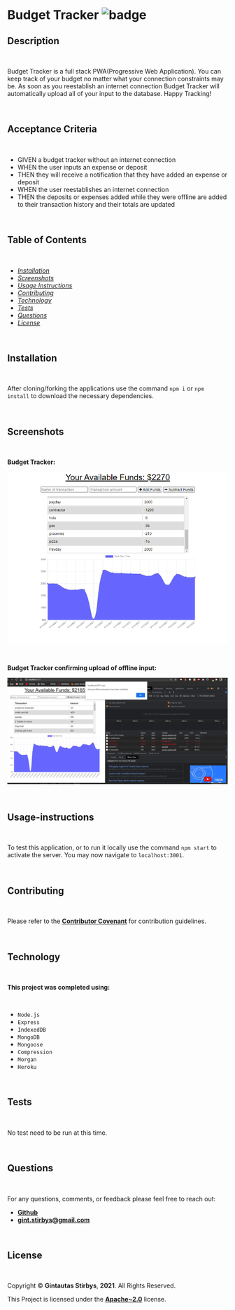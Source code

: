 # Budget Tracker ![badge](https://img.shields.io/badge/License-Apache~2.0-brightgreen.svg)  

## Description

<br>

Budget Tracker is a full stack PWA(Progressive Web Application).  You can keep track of your budget no matter what your connection constraints may be.  As soon as you reestablish an internet connection Budget Tracker will automatically upload all of your input to the database.  Happy Tracking!

<br>

## Acceptance Criteria

<br>

- GIVEN a budget tracker without an internet connection
- WHEN the user inputs an expense or deposit
- THEN they will receive a notification that they have added an expense or deposit
- WHEN the user reestablishes an internet connection
- THEN the deposits or expenses added while they were offline are added to their transaction history and their totals are updated

<br>

## **Table of Contents**

<br>

* *[Installation](#installation)*
* *[Screenshots](#screenshots)*
* *[Usage Instructions](#usage-instructions)*
* *[Contributing](#contributing)*
* *[Technology](#technology)*
* *[Tests](#tests)*
* *[Questions](#questions)*
* *[License](#license)*

<br>

## **Installation**

<br>

After cloning/forking the applications use the command `npm i` or `npm install` to download the necessary dependencies.

<br>

## **Screenshots**

<br>

**Budget Tracker:**

![Budget Tracker](public/Budget-Tracker.png)

<br>

**Budget Tracker confirming upload of offline input:**

![Budget Tracker Offline](public/Budget-tracker-offline.png)

<br>

## **Usage-instructions**

<br>

To test this application, or to run it locally use the command `npm start` to activate the server.  You may now navigate to `localhost:3001`.   

<br>

## **Contributing**

<br>

Please refer to the **[Contributor Covenant](https://www.contributor-covenant.org/)** for contribution guidelines.

<br>

## **Technology**

<br>

**This project was completed using:** 

<br> 

- `Node.js`
- `Express`
- `IndexedDB`
- `MongoDB`
- `Mongoose`
- `Compression`
- `Morgan`
- `Heroku`

<br>

## **Tests**  

<br>

No test need to be run at this time. 

<br>

## **Questions**

<br>

For any questions, comments, or feedback please feel free to reach out: <br>
- **[Github](https://github.com/gintstir)** 
- **<gint.stirbys@gmail.com>**

<br>

## **License** 

<br>

Copyright © **Gintautas Stirbys**, **2021**.  All Rights Reserved.

This Project is licensed under the **[Apache~2.0](https://www.apache.org/licenses/LICENSE-2.0)** license.


